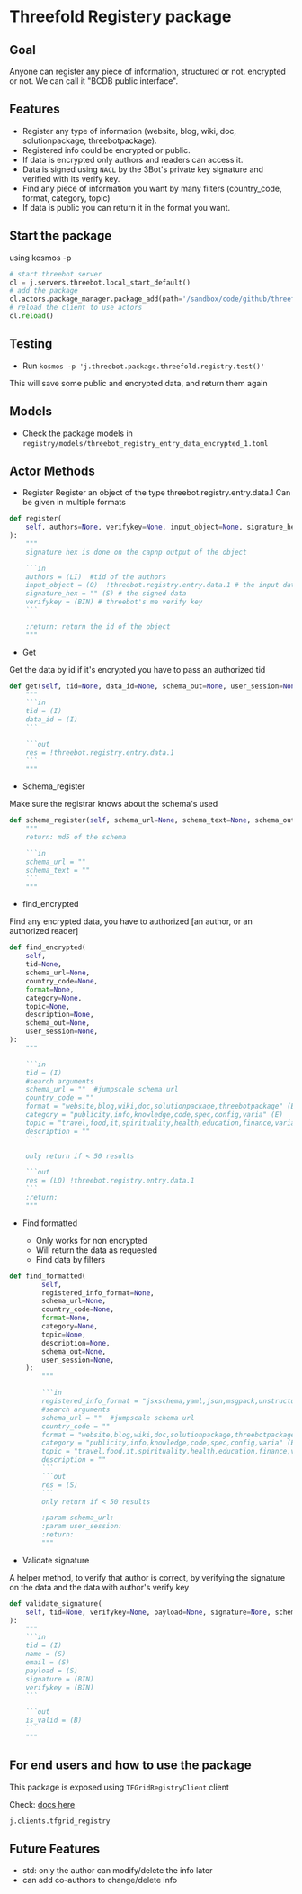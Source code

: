 # Threefold Registery package

## Goal

Anyone can register any piece of information, structured or not. encrypted or not.
We can call it "BCDB public interface".

## Features

- Register any type of information (website, blog, wiki, doc, solutionpackage, threebotpackage).
- Registered info could be encrypted or public.
- If data is encrypted only authors and readers can access it.
- Data is signed using `NACL` by the 3Bot's private key signature and verified with its verify key.
- Find any piece of information you want by many filters (country_code, format, category, topic)
- If data is public you can return it in the format you want.

## Start the package

using kosmos -p

```python
# start threebot server
cl = j.servers.threebot.local_start_default()
# add the package
cl.actors.package_manager.package_add(path='/sandbox/code/github/threefoldtech/jumpscaleX_threebot/ThreeBotPackages/tfgrid/registry/')
# reload the client to use actors
cl.reload()
```

## Testing

- Run `kosmos -p 'j.threebot.package.threefold.registry.test()'`

This will save some public and encrypted data, and return them again

## Models

- Check the package models in `registry/models/threebot_registry_entry_data_encrypted_1.toml`

## Actor Methods

- Register
Register an object of the type threebot.registry.entry.data.1
Can be given in multiple formats

```python
def register(
    self, authors=None, verifykey=None, input_object=None, signature_hex=None, schema_out=None, user_session=None
):
    """
    signature hex is done on the capnp output of the object

    ```in
    authors = (LI)  #tid of the authors
    input_object = (O)  !threebot.registry.entry.data.1 # the input data
    signature_hex = "" (S) # the signed data
    verifykey = (BIN) # threebot's me verify key
    ```

    :return: return the id of the object
    """
```

- Get

Get the data by id
if it's encrypted you have to pass an authorized tid

```python
def get(self, tid=None, data_id=None, schema_out=None, user_session=None):
    """
    ```in
    tid = (I)
    data_id = (I)
    ```

    ```out
    res = !threebot.registry.entry.data.1
    ```
    """
```

- Schema_register

Make sure the registrar knows about the schema's used

```python
def schema_register(self, schema_url=None, schema_text=None, schema_out=None, user_session=None):
    """
    return: md5 of the schema

    ```in
    schema_url = ""
    schema_text = ""
    ```
    """
```

- find_encrypted

Find any encrypted data, you have to authorized [an author, or an authorized reader]

```python
def find_encrypted(
    self,
    tid=None,
    schema_url=None,
    country_code=None,
    format=None,
    category=None,
    topic=None,
    description=None,
    schema_out=None,
    user_session=None,
):
    """

    ```in
    tid = (I)
    #search arguments
    schema_url = ""  #jumpscale schema url
    country_code = ""
    format = "website,blog,wiki,doc,solutionpackage,threebotpackage" (E)
    category = "publicity,info,knowledge,code,spec,config,varia" (E)
    topic = "travel,food,it,spirituality,health,education,finance,varia" (E)
    description = ""
    ```

    only return if < 50 results

    ```out
    res = (LO) !threebot.registry.entry.data.1
    ```
    :return:
    """
```

- Find formatted

  - Only works for non encrypted
  - Will return the data as requested
  - Find data by filters

```python
def find_formatted(
        self,
        registered_info_format=None,
        schema_url=None,
        country_code=None,
        format=None,
        category=None,
        topic=None,
        description=None,
        schema_out=None,
        user_session=None,
    ):
        """

        ```in
        registered_info_format = "jsxschema,yaml,json,msgpack,unstructured" (E)
        #search arguments
        schema_url = ""  #jumpscale schema url
        country_code = ""
        format = "website,blog,wiki,doc,solutionpackage,threebotpackage" (E)
        category = "publicity,info,knowledge,code,spec,config,varia" (E)
        topic = "travel,food,it,spirituality,health,education,finance,varia" (E)
        description = ""
        ```
        ```out
        res = (S)
        ```
        only return if < 50 results

        :param schema_url:
        :param user_session:
        :return:
        """
```

- Validate signature

A helper method, to verify that author is correct, by verifying the signature on the data and the data with author's verify key

```python
def validate_signature(
    self, tid=None, verifykey=None, payload=None, signature=None, schema_out=None, user_session=None
):
    """
    ```in
    tid = (I)
    name = (S)
    email = (S)
    payload = (S)
    signature = (BIN)
    verifykey = (BIN)
    ```

    ```out
    is_valid = (B)
    ```
    """
```

## For end users and how to use the package

This package is exposed using ```TFGridRegistryClient``` client

Check: [docs here](https://github.com/threefoldtech/jumpscaleX_core/blob/development/JumpscaleCore/clients/tfgrid_registry/README.md)

```python
j.clients.tfgrid_registry
```

## Future Features

- std: only the author can modify/delete the info later
- can add co-authors to change/delete info
